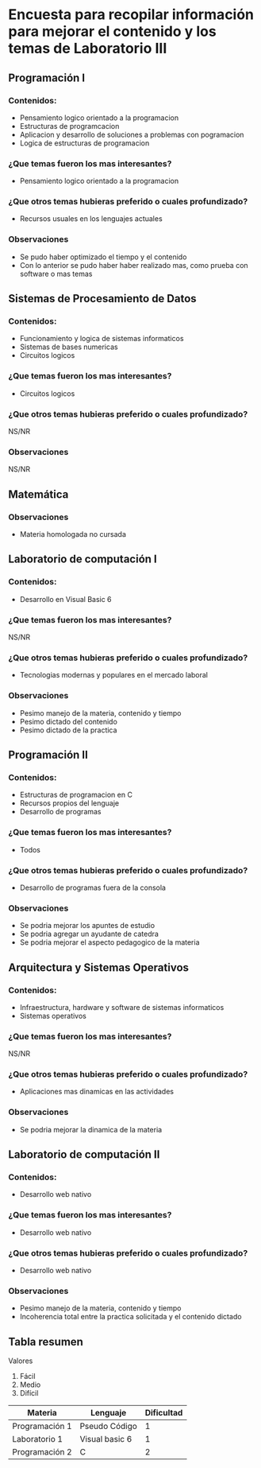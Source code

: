 # Encuesta para recopilar información para mejorar el contenido y los temas de Laboratorio III 
## Programación I 
### Contenidos:
* Pensamiento logico orientado a la programacion
* Estructuras de programcacion
* Aplicacion y desarrollo de soluciones a problemas con pogramacion
* Logica de estructuras de programacion
### ¿Que temas fueron los mas interesantes?
* Pensamiento logico orientado a la programacion
### ¿Que otros temas hubieras preferido o cuales profundizado?
* Recursos usuales en los lenguajes actuales
### Observaciones 
* Se pudo haber optimizado el tiempo y el contenido
* Con lo anterior se pudo haber haber realizado mas, como prueba con software o mas temas
## Sistemas de Procesamiento de Datos
### Contenidos:
* Funcionamiento y logica de sistemas informaticos 
* Sistemas de bases numericas
* Circuitos logicos
### ¿Que temas fueron los mas interesantes?
* Circuitos logicos
### ¿Que otros temas hubieras preferido o cuales profundizado?
 NS/NR
### Observaciones 
 NS/NR
## Matemática
### Observaciones
* Materia homologada no cursada
## Laboratorio de computación I
### Contenidos:
* Desarrollo en Visual Basic 6
### ¿Que temas fueron los mas interesantes?
 NS/NR
### ¿Que otros temas hubieras preferido o cuales profundizado?
* Tecnologias modernas y populares en el mercado laboral
### Observaciones 
* Pesimo manejo de la materia, contenido y tiempo
* Pesimo dictado del contenido
* Pesimo dictado de la practica
## Programación II
### Contenidos:
* Estructuras de programacion en C
* Recursos propios del lenguaje
* Desarrollo de programas  
### ¿Que temas fueron los mas interesantes?
* Todos
### ¿Que otros temas hubieras preferido o cuales profundizado?
* Desarrollo de programas fuera de la consola
### Observaciones 
* Se podria mejorar los apuntes de estudio
* Se podria agregar un ayudante de catedra
* Se podria mejorar el aspecto pedagogico de la materia 
## Arquitectura y Sistemas Operativos
### Contenidos:
* Infraestructura, hardware y software de sistemas informaticos
* Sistemas operativos
### ¿Que temas fueron los mas interesantes?
NS/NR
### ¿Que otros temas hubieras preferido o cuales profundizado?
* Aplicaciones mas dinamicas en las actividades
### Observaciones 
* Se podria mejorar la dinamica de la materia
## Laboratorio de computación II
### Contenidos:
* Desarrollo web nativo
### ¿Que temas fueron los mas interesantes?
* Desarrollo web nativo
### ¿Que otros temas hubieras preferido o cuales profundizado?
* Desarrollo web nativo
### Observaciones 
* Pesimo manejo de la materia, contenido y tiempo
* Incoherencia total entre la practica solicitada y el contenido dictado

## Tabla resumen
Valores
1. Fácil
2. Medio
3. Difícil

| Materia       | Lenguaje      | Dificultad|
| --            | --            |--         |  
| Programación 1|Pseudo Código | 1          |
|Laboratorio 1  |Visual basic 6| 1          |
|Programación 2 |C             | 2          |